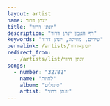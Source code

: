 ```yaml
---
layout: artist
name: יונתן דרור
title: "יונתן דרור"
description: "דף האמן יונתן דרור"
keywords: "שירים, מוזיקה, יונתן דרור"
permalink: /artists/יונתן-דרור
redirect_from:
  - /artists/list/יונתן דרור
songs:
  - number: "32782"
    name: "לחיות"
    album: "סינגלים"
    artist: "יונתן דרור"
---
```

